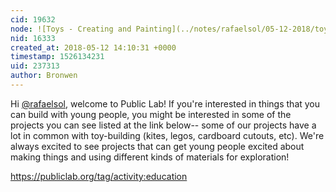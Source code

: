 ```yaml
---
cid: 19632
node: ![Toys - Creating and Painting](../notes/rafaelsol/05-12-2018/toys-creating-and-painting)
nid: 16333
created_at: 2018-05-12 14:10:31 +0000
timestamp: 1526134231
uid: 237313
author: Bronwen
---
```


Hi [@rafaelsol](/profile/rafaelsol), welcome to Public Lab! If you're interested in things that you can build with young people, you might be interested in some of the projects you can see listed at the link below-- some of our projects have a lot in common with toy-building (kites, legos, cardboard cutouts, etc). We're always excited to see projects that can get young people excited about making things and using different kinds of materials for exploration!

https://publiclab.org/tag/activity:education

